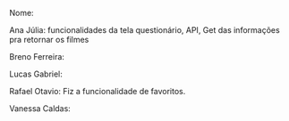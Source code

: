 Nome:

Ana Júlia: funcionalidades da tela questionário, API, Get das informações pra retornar os filmes 

Breno Ferreira:

Lucas Gabriel: 

Rafael Otavio: Fiz a funcionalidade de favoritos.

Vanessa Caldas: 
